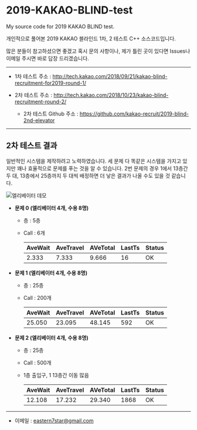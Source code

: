 # 2019-KAKAO-BLIND-test
My source code for 2019 KAKAO BLIND test.

개인적으로 풀어본 2019 KAKAO 블라인드 1차, 2 테스트 C++ 소스코드입니다.

많은 분들이 참고하셨으면 좋겠고 혹시 문의 사항이나, 제가 틀린 곳이 있다면 Issues나 이메일 주시면 바로 답장 드리겠습니다.

---

* 1차 테스트 주소 : http://tech.kakao.com/2018/09/21/kakao-blind-recruitment-for2019-round-1/

* 2차 테스트 주소 : http://tech.kakao.com/2018/10/23/kakao-blind-recruitment-round-2/
  * 2차 테스트 Github 주소 : https://github.com/kakao-recruit/2019-blind-2nd-elevator

---
## 2차 테스트 결과
일반적인 시스템을 제작하려고 노력하였습니다. 세 문제 다 똑같은 시스템을 가지고 있지만 꽤나 효율적으로 문제를 푸는 것을 알 수 있습니다. 2번 문제의 경우 1에서 13층간 두 대, 13층에서 25층까지 두 대씩 배정하면 더 낳은 결과가 나올 수도 있을 것 같습니다.

![엘리베이터 데모](https://github.com/Tamuel/2019-KAKAO-BLIND-test/blob/master/2%EC%B0%A8/2nd.gif)

* **문제 0 (엘리베이터 4개, 수용 8명)**
  * 층 : 5층
  * Call : 6개

    |AveWait|AveTravel|AVeTotal|LastTs|Status|
    |-------|---------|--------|------|------|
    |2.333|7.333|9.666|16|OK|

* **문제 1 (엘리베이터 4개, 수용 8명)**
  * 층 : 25층
  * Call : 200개

    |AveWait|AveTravel|AVeTotal|LastTs|Status|
    |-------|---------|--------|------|------|
    |25.050|23.095|48.145|592|OK|
  
* **문제 2 (엘리베이터 4개, 수용 8명)**
  * 층 : 25층
  * Call : 500개
  * 1층 출입구, 1 13층간 이동 많음

    |AveWait|AveTravel|AVeTotal|LastTs|Status|
    |-------|---------|--------|------|------|
    |12.108|17.232|29.340|1868|OK|
  
---

* 이메일 : eastern7star@gmail.com
